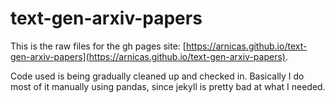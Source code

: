 # text-gen-arxiv-papers

This is the raw files for the gh pages site: [https://arnicas.github.io/text-gen-arxiv-papers](https://arnicas.github.io/text-gen-arxiv-papers).

Code used is being gradually cleaned up and checked in.  Basically I do most of it manually using pandas, since jekyll is pretty bad at what I needed.


